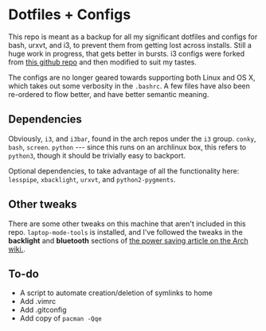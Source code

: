 # Dotfiles + Configs

This repo is meant as a backup for all my significant dotfiles and configs for bash, urxvt, and i3, to prevent them from getting lost across installs. Still a huge work in progress, that gets better in bursts. i3 configs were forked from [this github repo](https://github.com/NorthAntrim/i3-config) and then modified to suit my tastes.

The configs are no longer geared towards supporting both Linux and OS X, which takes out some verbosity in the `.bashrc`. A few files have also been re-ordered to flow better, and have better semantic meaning.

## Dependencies

Obviously, `i3`, and `i3bar`, found in the arch repos under the `i3` group. `conky`, `bash`, `screen`. `python` --- since this runs on an archlinux box, this refers to `python3`, though it should be trivially easy to backport.

Optional dependencies, to take advantage of all the functionality here: `lesspipe`, `xbacklight`, `urxvt`, and `python2-pygments`.

## Other tweaks

There are some other tweaks on this machine that aren't included in this repo. `laptop-mode-tools` is installed, and I've followed the tweaks in the **backlight** and **bluetooth** sections of [the power saving article on the Arch wiki.](https://wiki.archlinux.org/index.php/Power_saving).

## To-do

* A script to automate creation/deletion of symlinks to home
* Add .vimrc
* Add .gitconfig
* Add copy of `pacman -Qqe`
